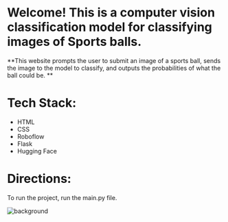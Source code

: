 # Welcome! This is a computer vision classification model for classifying images of Sports balls. 


**This website prompts the user to submit an image of a sports ball, sends the image to the model to classify, and outputs the probabilities of what the ball could be. **


# Tech Stack:
- HTML
- CSS
- Roboflow
- Flask
- Hugging Face


# Directions:
To run the project, run the main.py file.


![background](https://github.com/Shanav12/SportsBallClassificationCV/assets/112015099/3c86e3a0-1a11-43f1-931d-9c52dbf8ac4d)
